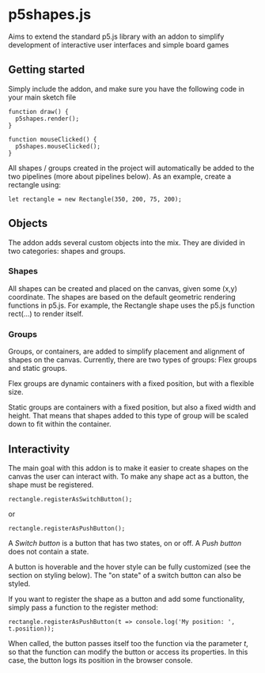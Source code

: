 # p5shapes.js
Aims to extend the standard p5.js library with an addon to simplify development of interactive user interfaces and simple board games

## Getting started
Simply include the addon, and make sure you have the following code in your main sketch file

    function draw() {
      p5shapes.render();
    }

    function mouseClicked() { 
      p5shapes.mouseClicked();
    }
    
All shapes / groups created in the project will automatically be added to the two pipelines (more about pipelines below). As an example, create a rectangle using:

    let rectangle = new Rectangle(350, 200, 75, 200);

## Objects
The addon adds several custom objects into the mix. They are divided in two categories: shapes and groups.

### Shapes
All shapes can be created and placed on the canvas, given some (x,y) coordinate. 
The shapes are based on the default geometric rendering functions in p5.js. For example, the Rectangle shape uses the p5.js function rect(...) to render itself.

### Groups
Groups, or containers, are added to simplify placement and alignment of shapes on the canvas. Currently, there are two types of groups: Flex groups and static groups.

Flex groups are dynamic containers with a fixed position, but with a flexible size. 

Static groups are containers with a fixed position, but also a fixed width and height. That means that shapes added to this type of group will be scaled down to fit within the container.

## Interactivity
The main goal with this addon is to make it easier to create shapes on the canvas the user can interact with. To make any shape act as a button, the shape must be registered.

    rectangle.registerAsSwitchButton();

or

    rectangle.registerAsPushButton();
    
A *Switch button* is a button that has two states, on or off. A *Push button* does not contain a state.

A button is hoverable and the hover style can be fully customized (see the section on styling below). The "on state" of a switch button can also be styled.

If you want to register the shape as a button and add some functionality, simply pass a function to the register method:

    rectangle.registerAsPushButton(t => console.log('My position: ', t.position));

When called, the button passes itself too the function via the parameter *t*, so that the function can modify the button or access its properties. In this case, the button logs its position in the browser console.
